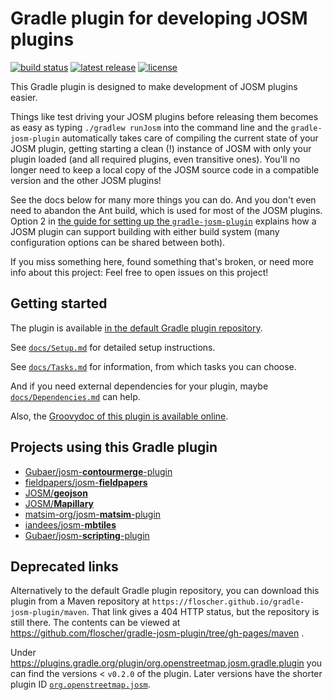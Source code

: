 # Gradle plugin for developing JOSM plugins

[![build status](https://img.shields.io/travis/floscher/gradle-josm-plugin/master.svg?style=flat-square)](https://travis-ci.org/floscher/gradle-josm-plugin)
[![latest release](https://img.shields.io/github/tag/floscher/gradle-josm-plugin.svg?style=flat-square)](https://plugins.gradle.org/plugin/org.openstreetmap.josm)
[![license](https://img.shields.io/github/license/floscher/gradle-josm-plugin.svg?style=flat-square)](https://github.com/floscher/gradle-josm-plugin/blob/master/LICENSE)

This Gradle plugin is designed to make development of JOSM plugins easier.

Things like test driving your JOSM plugins before releasing them becomes as easy as typing `./gradlew runJosm` into the command line and the `gradle-josm-plugin` automatically takes care of compiling the current state of your JOSM plugin, getting starting a clean (!) instance of JOSM with only your plugin loaded (and all required plugins, even transitive ones). You'll no longer need to keep a local copy of the JOSM source code in a compatible version and the other JOSM plugins!

See the docs below for many more things you can do. And you don't even need to abandon the Ant build, which is used for most of the JOSM plugins. Option 2 in [the guide for setting up the `gradle-josm-plugin`](docs/Setup.md) explains how a JOSM plugin can support building with either build system (many configuration options can be shared between both).

If you miss something here, found something that's broken, or need more info about this project: Feel free to open issues on this project!

## Getting started

The plugin is available [in the default Gradle plugin repository](https://plugins.gradle.org/plugin/org.openstreetmap.josm).

See [`docs/Setup.md`](docs/Setup.md) for detailed setup instructions.

See [`docs/Tasks.md`](docs/Tasks.md) for information, from which tasks you can choose.

And if you need external dependencies for your plugin, maybe [`docs/Dependencies.md`](docs/Dependencies.md) can help.

Also, the [Groovydoc of this plugin is available online](https://floscher.github.io/gradle-josm-plugin/groovydoc/current/index.html?org/openstreetmap/josm/gradle/plugin/package-summary.html).

## Projects using this Gradle plugin
* [Gubaer/josm-**contourmerge**-plugin](https://github.com/Gubaer/josm-contourmerge-plugin)
* [fieldpapers/josm-**fieldpapers**](https://github.com/fieldpapers/josm-fieldpapers)
* [JOSM/**geojson**](https://github.com/JOSM/geojson)
* [JOSM/**Mapillary**](https://github.com/JOSM/Mapillary)
* [matsim-org/josm-**matsim**-plugin](https://github.com/matsim-org/josm-matsim-plugin)
* [iandees/josm-**mbtiles**](https://github.com/iandees/josm-mbtiles)
* [Gubaer/josm-**scripting**-plugin](https://github.com/Gubaer/josm-scripting-plugin)

## Deprecated links
Alternatively to the default Gradle plugin repository, you can download this plugin from a Maven repository at `https://floscher.github.io/gradle-josm-plugin/maven`.
That link gives a 404 HTTP status, but the repository is still there. The contents can be viewed at https://github.com/floscher/gradle-josm-plugin/tree/gh-pages/maven .

Under https://plugins.gradle.org/plugin/org.openstreetmap.josm.gradle.plugin you can find the versions < `v0.2.0` of the plugin. Later versions have the shorter plugin ID [`org.openstreetmap.josm`](https://plugins.gradle.org/plugin/org.openstreetmap.josm).
